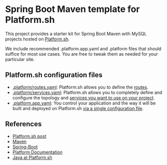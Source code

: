 # Spring Boot Maven template for Platform.sh

This project provides a starter kit for Spring Boot Maven with MySQL projects hosted on [Platform.sh](http://platform.sh).

We include recommended .platform.app.yaml and .platform files that should suffice for most use cases. You are free to tweak them as needed for your particular site.

## Platform.sh configuration files

* [.platform/routes.yaml](.platform/routes.yaml): Platform.sh allows you to define the [routes](https://docs.platform.sh/configuration/routes.html).
* [.platform/services.yaml](.platform/services.yaml):  Platform.sh allows you to completely define and configure the topology and [services you want to use on your project](https://docs.platform.sh/configuration/services.html).
* [.platform.app.yaml](.platform.app.yaml): You control your application and the way it will be built and deployed on Platform.sh [via a single configuration file](https://docs.platform.sh/configuration/app-containers.html).

## References

* [Platform.sh post](https://platform.sh/blog/2019/java-hello-world-at-platform.sh/)
* [Maven](https://maven.apache.org/)
* [Spring-Boot](https://spring.io/projects/spring-boot) 
* [Platform Documentation](https://docs.platform.sh/)
* [Java at Platform.sh](https://docs.platform.sh/languages/java.html)
